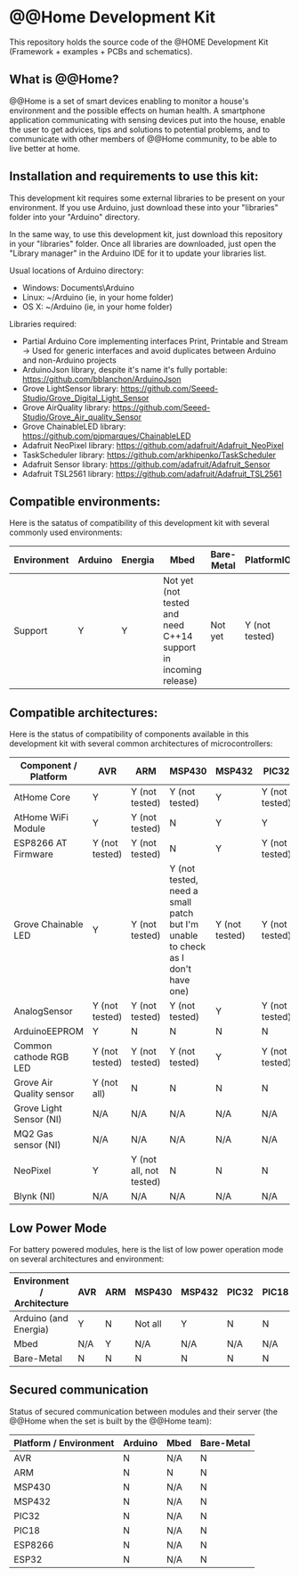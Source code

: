 # @@Home Development Kit

This repository holds the source code of the @HOME Development Kit (Framework + examples + PCBs and schematics).

## What is @@Home?

@@Home is a set of smart devices enabling to monitor a house's environment and the possible effects on human health. A smartphone application communicating with sensing devices put into the house, enable the user to get advices, tips and solutions to potential problems, and to communicate with other members of @@Home community, to be able to live better at home.

## Installation and requirements to use this kit:

This development kit requires some external libraries to be present on your environment. If you use Arduino, just download these into your "libraries" folder into your "Arduino" directory.

In the same way, to use this development kit, just download this repository in your "libraries" folder. Once all libraries are downloaded, just open the "Library manager" in the Arduino IDE for it to update your libraries list.

Usual locations of Arduino directory:
- Windows: Documents\Arduino
- Linux: ~/Arduino (ie, in your home folder)
- OS X: ~/Arduino (ie, in your home folder)

Libraries required:
- Partial Arduino Core implementing interfaces Print, Printable and Stream -> Used for generic interfaces and avoid duplicates between Arduino and non-Arduino projects
- ArduinoJson library, despite it's name it's fully portable: https://github.com/bblanchon/ArduinoJson
- Grove LightSensor library: https://github.com/Seeed-Studio/Grove_Digital_Light_Sensor
- Grove AirQuality library: https://github.com/Seeed-Studio/Grove_Air_quality_Sensor
- Grove ChainableLED library: https://github.com/pjpmarques/ChainableLED
- Adafruit NeoPixel library: https://github.com/adafruit/Adafruit_NeoPixel
- TaskScheduler library: https://github.com/arkhipenko/TaskScheduler
- Adafruit Sensor library: https://github.com/adafruit/Adafruit_Sensor
- Adafruit TSL2561 library: https://github.com/adafruit/Adafruit_TSL2561

## Compatible environments:

Here is the satatus of compatibility of this development kit with several commonly used environments:

| Environment | Arduino | Energia | Mbed                                                            | Bare-Metal | PlatformIO     |
|-------------|---------|---------|-----------------------------------------------------------------|------------|----------------|
| Support     | Y       | Y       | Not yet (not tested and need C++14 support in incoming release) | Not yet    | Y (not tested) |

## Compatible architectures:

Here is the status of compatibility of components available in this development kit with several common architectures of microcontrollers:

| Component / Platform     | AVR            | ARM                      | MSP430                                                                         | MSP432         | PIC32          | PIC18 | ESP8266 | ESP32 |
|--------------------------|----------------|--------------------------|--------------------------------------------------------------------------------|----------------|----------------|-------|---------|-------|
| AtHome Core             | Y              | Y (not tested)           | Y (not tested)                                                                 | Y              | Y (not tested) | ?     | ?       | ?     |
| AtHome WiFi Module      | Y              | Y (not tested)           | N                                                                              | Y              | Y              | ?     | ?       | ?     |
| ESP8266 AT Firmware      | Y (not tested) | Y (not tested)           | N                                                                              | Y              | Y (not tested) | ?     | ?       | ?     |
| Grove Chainable LED      | Y              | Y (not tested)           | Y (not tested, need a small patch but I'm unable to check as I don't have one) | Y (not tested) | Y (not tested) | ?     | ?       | ?     |
| AnalogSensor             | Y (not tested) | Y (not tested)           | Y (not tested)                                                                 | Y              | Y (not tested) | ?     | ?       | ?     |
| ArduinoEEPROM            | Y              | N                        | N                                                                              | N              | N              | ?     | ?       | ?     |
| Common cathode RGB LED   | Y (not tested) | Y (not tested)           | Y (not tested)                                                                 | Y              | Y (not tested) | ?     | ?       | ?     |
| Grove Air Quality sensor | Y (not all)    | N                        | N                                                                              | N              | N              | ?     | ?       | ?     |
| Grove Light Sensor (NI)  | N/A            | N/A                      | N/A                                                                            | N/A            | N/A            | N/A   | N/A     | N/A   |
| MQ2 Gas sensor (NI)      | N/A            | N/A                      | N/A                                                                            | N/A            | N/A            | N/A   | N/A     | N/A   |
| NeoPixel                 | Y              | Y (not all, not tested)  | N                                                                              | N              | N              | ?     | ?       | ?     |
| Blynk (NI)               | N/A            | N/A                      | N/A                                                                            | N/A            | N/A            | N/A   | N/A     | N/A   |

## Low Power Mode

For battery powered modules, here is the list of low power operation mode on several architectures and environment:

| Environment / Architecture | AVR | ARM | MSP430  | MSP432 | PIC32 | PIC18 | ESP8266 | ESP32 |
|----------------------------|-----|-----|---------|--------|-------|-------|---------|-------|
| Arduino (and Energia)      | Y   | N   | Not all | Y      | N     | N     | N       | N     |
| Mbed                       | N/A | Y   | N/A     | N/A    | N/A   | N/A   | N/A     | N/A   |
| Bare-Metal                 | N   | N   | N       | N      | N     | N     | N       | N     |

## Secured communication

Status of secured communication between modules and their server (the @@Home when the set is built by the @@Home team):

| Platform / Environment | Arduino | Mbed | Bare-Metal |
|------------------------|---------|------|------------|
| AVR                    | N       | N/A  | N          |
| ARM                    | N       | N    | N          |
| MSP430                 | N       | N/A  | N          |
| MSP432                 | N       | N/A  | N          |
| PIC32                  | N       | N/A  | N          |
| PIC18                  | N       | N/A  | N          |
| ESP8266                | N       | N/A  | N          |
| ESP32                  | N       | N/A  | N          |
